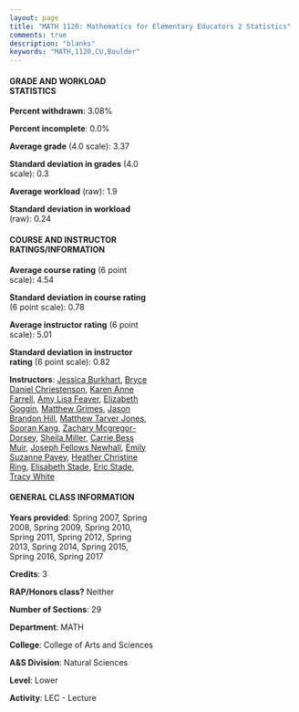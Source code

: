 ```yaml
---
layout: page
title: "MATH 1120: Mathematics for Elementary Educators 2 Statistics"
comments: true
description: "blanks"
keywords: "MATH,1120,CU,Boulder"
---
```

<head>
<script src="https://ajax.googleapis.com/ajax/libs/jquery/2.1.3/jquery.min.js"></script>
<script src="https://dl.dropboxusercontent.com/s/pc42nxpaw1ea4o9/highcharts.js?dl=0"></script>
<!-- <script src="../assets/js/highcharts.js"></script> -->
<style type="text/css">@font-face {
	font-family: "Bebas Neue";
	src: url(https://www.filehosting.org/file/details/544349/BebasNeue Regular.otf) format("opentype");
	}
	h1.Bebas { 
		font-family: "Bebas Neue", Verdana, Tahoma;
	}
</style>
</head>
<body>
	<div id="container" style="float: right; width: 45%; height: 88%; margin-left: 2.5%; margin-right: 2.5%;"></div>
	<script language="JavaScript">
		$(document).ready(function() {
		var chart = {type: 'column'};
		var title = {text: 'Grade Distribution'};
		var xAxis = {categories: ['A','B','C','D','F'],crosshair: true};
		var yAxis = {min: 0,title: {text: 'Percentage'}};
		var tooltip = {headerFormat: '<center><b><span style="font-size:20px">{point.key}</span></b></center>',
		               pointFormat: '<td style="padding:0"><b>{point.y:.1f}%</b></td>',
		               footerFormat: '</table>',shared: true,useHTML: true};
		var plotOptions = {column: {pointPadding: 0.0,borderWidth: 0}};  
		var credits = {enabled: false};var series= [{name: 'Percent',data: [55.23,31.68,10.12,1.61,1.36,]}];
		var json = {};
		json.chart = chart;
		json.title = title;
		json.tooltip = tooltip;
		json.xAxis = xAxis;
		json.yAxis = yAxis;  
		json.series = series;
		json.plotOptions = plotOptions;  
		json.credits = credits;
		$('#container').highcharts(json);
	});
	</script>
</body>
			   
#### GRADE AND WORKLOAD STATISTICS

**Percent withdrawn**: 3.08%

**Percent incomplete**: 0.0%

**Average grade** (4.0 scale): 3.37

**Standard deviation in grades** (4.0 scale): 0.3

**Average workload** (raw): 1.9

**Standard deviation in workload** (raw): 0.24

#### COURSE AND INSTRUCTOR RATINGS/INFORMATION

**Average course rating** (6 point scale): 4.54

**Standard deviation in course rating** (6 point scale): 0.78

**Average instructor rating** (6 point scale): 5.01

**Standard deviation in instructor rating** (6 point scale): 0.82

**Instructors**: <a href='../../instructors/Jessica_Burkhart'>Jessica Burkhart</a>, <a href='../../instructors/Bryce_Daniel_Chriestenson'>Bryce Daniel Chriestenson</a>, <a href='../../instructors/Karen_Anne_Farrell'>Karen Anne Farrell</a>, <a href='../../instructors/Amy_Lisa_Feaver'>Amy Lisa Feaver</a>, <a href='../../instructors/Elizabeth_Goggin'>Elizabeth Goggin</a>, <a href='../../instructors/Matthew_Grimes'>Matthew Grimes</a>, <a href='../../instructors/Jason_Brandon_Hill'>Jason Brandon Hill</a>, <a href='../../instructors/Matthew_Tarver_Jones'>Matthew Tarver Jones</a>, <a href='../../instructors/Sooran_Kang'>Sooran Kang</a>, <a href='../../instructors/Zachary_Mcgregor-Dorsey'>Zachary Mcgregor-Dorsey</a>, <a href='../../instructors/Sheila_Miller'>Sheila Miller</a>, <a href='../../instructors/Carrie_Bess_Muir'>Carrie Bess Muir</a>, <a href='../../instructors/Joseph_Fellows_Newhall'>Joseph Fellows Newhall</a>, <a href='../../instructors/Emily_Suzanne_Pavey'>Emily Suzanne Pavey</a>, <a href='../../instructors/Heather_Christine_Ring'>Heather Christine Ring</a>, <a href='../../instructors/Elisabeth_Stade'>Elisabeth Stade</a>, <a href='../../instructors/Eric_Stade'>Eric Stade</a>, <a href='../../instructors/Tracy_White'>Tracy White</a>

#### GENERAL CLASS INFORMATION

**Years provided**: Spring 2007, Spring 2008, Spring 2009, Spring 2010, Spring 2011, Spring 2012, Spring 2013, Spring 2014, Spring 2015, Spring 2016, Spring 2017

**Credits**: 3

**RAP/Honors class?** Neither

**Number of Sections**: 29

**Department**: MATH

**College**: College of Arts and Sciences

**A&S Division**: Natural Sciences

**Level**: Lower

**Activity**: LEC - Lecture
